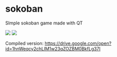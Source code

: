 # sokoban
SImple sokoban game made with QT

![](https://github.com/rivit98/sokoban/blob/master/ss1.png)
![](https://github.com/rivit98/sokoban/blob/master/ss2.png)

Compiled version: https://drive.google.com/open?id=1hnWeqcy2chLIM1w23qZOZBM0BkfLg37I

